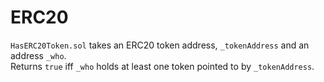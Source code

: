 # ERC20

```HasERC20Token.sol``` takes an ERC20 token address, ```_tokenAddress``` and an address ```_who```.  
Returns ```true``` iff ```_who``` holds at least one token pointed to by ```_tokenAddress```.

